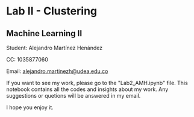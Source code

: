 # Lab II - Clustering
## Machine Learning II

Student: Alejandro Martínez Henández

CC: 1035877060

Email: alejandro.martinezh@udea.edu.co


If you want to see my work, please go to the "Lab2_AMH.ipynb" file. This notebook contains all the codes and insights about my work. 
Any suggestions or quetions will be answered in my email. 

I hope you enjoy it. 
